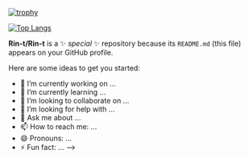 <!-- トロフィーのやつ -->
[![trophy](https://github-profile-trophy.vercel.app/?username=Rin-t)](https://github.com/ryo-ma/github-profile-trophy)

<!-- 言語 -->
[![Top Langs](https://github-readme-stats.vercel.app/api/top-langs/?username=Rin-t)](https://github.com/Rin-t "Top Langs")

**Rin-t/Rin-t** is a ✨ _special_ ✨ repository because its `README.md` (this file) appears on your GitHub profile.

Here are some ideas to get you started:

- 🔭 I’m currently working on ...
- 🌱 I’m currently learning ...
- 👯 I’m looking to collaborate on ...
- 🤔 I’m looking for help with ...
- 💬 Ask me about ...
- 📫 How to reach me: ...
- 😄 Pronouns: ...
- ⚡ Fun fact: ...
-->
